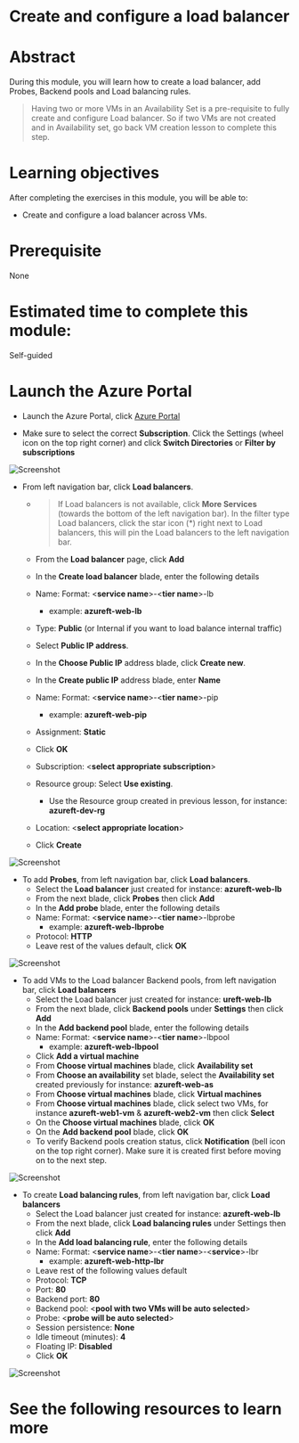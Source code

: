 # Create and configure a load balancer

# Abstract

During this module, you will learn how to create a load balancer, add Probes, Backend pools and Load balancing rules.

> Having two or more VMs in an Availability Set is a pre-requisite to fully create and configure Load balancer. So if two VMs are not created and in Availability set, go back VM creation lesson to complete this step. 

# Learning objectives
After completing the exercises in this module, you will be able to:
* Create and configure a load balancer across VMs.

# Prerequisite 
None

# Estimated time to complete this module:
Self-guided

# Launch the Azure Portal
* Launch the Azure Portal, click [Azure Portal](http://www.azure.portal.com)

* Make sure to select the correct **Subscription**. Click the Settings (wheel icon on the top right corner) and click **Switch Directories** or **Filter by subscriptions**

![Screenshot](./images/Networking-L3-1.png)
 
* From left navigation bar, click **Load balancers**.
  * > If Load balancers is not available, click **More Services** (towards the bottom of the left navigation bar). In the filter type Load balancers, click the star icon (*) right next to Load balancers, this will pin the Load balancers to the left navigation bar.

  * From the **Load balancer** page, click **Add**
  * In the **Create load balancer** blade, enter the following details
  * Name: Format: <**service name**>-<**tier name**>-lb
    * example: **azureft-web-lb**
  * Type: **Public** (or Internal if you want to load balance internal traffic)
  * Select **Public IP address**. 
  * In the **Choose Public IP** address blade, click **Create new**. 
  * In the **Create public IP** address blade, enter **Name**
  * Name: Format: <**service name**>-<**tier name**>-pip
    * example: **azureft-web-pip**
  * Assignment: **Static**  
  * Click **OK**
  * Subscription: <**select appropriate subscription**>
  * Resource group: Select **Use existing**.
    * Use the Resource group created in previous lesson, for instance: **azureft-dev-rg**
  * Location: <**select appropriate location**>
  * Click **Create**

![Screenshot](./images/Networking-L3-2.png)
 
* To add **Probes**, from left navigation bar, click **Load balancers**.
  * Select the **Load balancer** just created for instance: **azureft-web-lb** 
  * From the next blade, click **Probes** then click **Add**
  * In the **Add probe** blade, enter the following details
  * Name: Format: <**service name**>-<**tier name**>-lbprobe
    * example: **azureft-web-lbprobe**
  * Protocol: **HTTP**
  * Leave rest of the values default, click **OK**

![Screenshot](./images/Networking-L3-3.png)

* To add VMs to the Load balancer Backend pools, from left navigation bar, click **Load balancers**
  * Select the Load balancer just created for instance: **ureft-web-lb** 
  * From the next blade, click **Backend pools** under **Settings** then click **Add**
  * In the **Add backend pool** blade, enter the following details
  * Name: Format: <**service name**>-<**tier name**>-lbpool
    * example: **azureft-web-lbpool**
  * Click **Add a virtual machine** 
  * From **Choose virtual machines** blade, click **Availability set**
  * From **Choose an availability** set blade, select the **Availability set** created previously for instance: **azureft-web-as**
  * From **Choose virtual machines** blade, click **Virtual machines**
  * From **Choose virtual machines** blade, click select two VMs, for instance **azureft-web1-vm** & **azureft-web2-vm** then click **Select**
  * On the **Choose virtual machines** blade, click **OK**
  * On the **Add backend pool** blade, click **OK**
  * To verify Backend pools creation status, click **Notification** (bell icon on the top right corner). Make sure it is created first before moving on to the next step.

![Screenshot](./images/Networking-L3-4.png)

* To create **Load balancing rules**, from left navigation bar, click **Load balancers**
  * Select the Load balancer just created for instance: **azureft-web-lb** 
  * From the next blade, click **Load balancing rules** under Settings then click **Add**
  * In the **Add load balancing rule**, enter the following details
  * Name: Format: <**service name**>-<**tier name**>-<**service**>-lbr
    * example: **azureft-web-http-lbr**
  * Leave rest of the following values default
  * Protocol: **TCP**
  * Port: **80**
  * Backend port: **80**
  * Backend pool: <**pool with two VMs will be auto selected**>
  * Probe: <**probe will be auto selected**>
  * Session persistence: **None**
  * Idle timeout (minutes): **4**
  * Floating IP: **Disabled**
  * Click **OK**

![Screenshot](./images/Networking-L3-5.png)

# See the following resources to learn more
